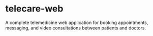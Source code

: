 # telecare-web
A complete telemedicine web application for booking appointments, messaging, and video consultations between patients and doctors.
